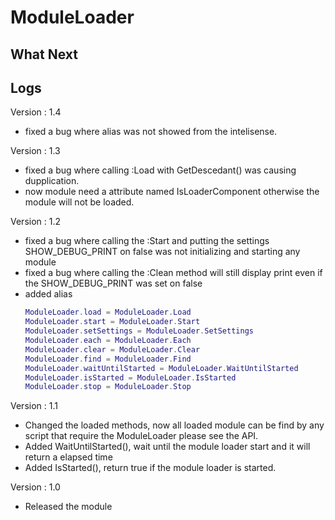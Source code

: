 # ModuleLoader

## What Next

## Logs

Version : 1.4
- fixed a bug where alias was not showed from the intelisense.

Version : 1.3
- fixed a bug where calling :Load with GetDescedant() was causing dupplication.
- now module need a attribute named IsLoaderComponent otherwise the module will not be loaded.


Version : 1.2
- fixed a bug where calling the :Start and putting the settings SHOW_DEBUG_PRINT on false was not initializing and starting any module
- fixed a bug where calling the :Clean method will still display print even if the SHOW_DEBUG_PRINT was set on false
- added alias
  ```lua
  ModuleLoader.load = ModuleLoader.Load
  ModuleLoader.start = ModuleLoader.Start
  ModuleLoader.setSettings = ModuleLoader.SetSettings
  ModuleLoader.each = ModuleLoader.Each
  ModuleLoader.clear = ModuleLoader.Clear
  ModuleLoader.find = ModuleLoader.Find
  ModuleLoader.waitUntilStarted = ModuleLoader.WaitUntilStarted
  ModuleLoader.isStarted = ModuleLoader.IsStarted
  ModuleLoader.stop = ModuleLoader.Stop
  ```

Version : 1.1
- Changed the loaded methods, now all loaded module can be find by any script that require the ModuleLoader please see the API.
- Added WaitUntilStarted(), wait until the module loader start and it will return a elapsed time
- Added IsStarted(), return true if the module loader is started.

Version : 1.0
- Released the module
